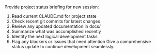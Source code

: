 Provide project status briefing for new session:
1. Read current CLAUDE.md for project state
2. Check recent git commits for latest changes
3. Review any updated documentation in docs/
4. Summarize what was accomplished recently
5. Identify the next logical development tasks
6. Flag any blockers or issues that need attention
Give a comprehensive status update to continue development seamlessly.